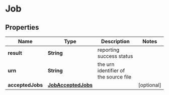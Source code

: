 
# Job

## Properties
Name | Type | Description | Notes
------------ | ------------- | ------------- | -------------
**result** | **String** | reporting success status | 
**urn** | **String** | the urn identifier of the source file | 
**acceptedJobs** | [**JobAcceptedJobs**](JobAcceptedJobs.md) |  |  [optional]



